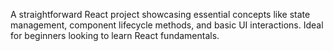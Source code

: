 A straightforward React project showcasing essential concepts like state management, component lifecycle methods, and basic UI interactions. Ideal for beginners looking to learn React fundamentals.
